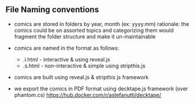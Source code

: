 ## File Naming conventions

* comics are stored in folders by year, month (ex: yyyy.mm)
  rationale: the comics could be on assorted topics and categorizing them would fragment
  the folder structure and make it un-maintainable

* comics are named in the format as follows:
    - <filename>.i.html -   interactive & using reveal.js
    - <filename>.s.html -   non-interactive & simple using stripthis.js

* comics are built using reveal.js & stripthis js framework

* we export the comics in PDF format using decktape.js framework (over phantom.cs)
  https://hub.docker.com/r/astefanutti/decktape/